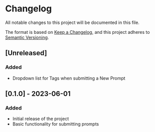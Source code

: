 # Changelog

All notable changes to this project will be documented in this file.

The format is based on [Keep a Changelog](https://keepachangelog.com/en/1.0.0/),
and this project adheres to [Semantic Versioning](https://semver.org/spec/v2.0.0.html).

## [Unreleased]

### Added
- Dropdown list for Tags when submitting a New Prompt

## [0.1.0] - 2023-06-01

### Added
- Initial release of the project
- Basic functionality for submitting prompts